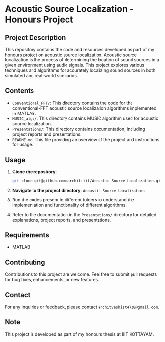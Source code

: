 # Acoustic Source Localization - Honours Project

## Project Description
This repository contains the code and resources developed as part of my honours project on acoustic source localization. Acoustic source localization is the process of determining the location of sound sources in a given environment using audio signals. This project explores various techniques and algorithms for accurately localizing sound sources in both simulated and real-world scenarios.

## Contents
- `Conventional_FFT/`: This directory contains the code for the  conventional-FFT acoustic source localization algorithms implemented in MATLAB.
- `MUSIC_algo/`: This directory contains MUSIC algorithm used for acoustic source localization.
- `Presentations/`: This directory contains documentation, including project reports and presentations.
- `README.md`: This file providing an overview of the project and instructions for usage.

## Usage
1. **Clone the repository**: 
   ```bash
   git clone git@github.com:architiiit/Acoustic-Source-Localization.git

2. **Navigate to the project directory**:
`Acoustic-Source-Localization`


3. Run the codes present in different folders to understand the implementation and functionality of different algorithms.
4. Refer to the documentation in the `Presentations/` directory for detailed explanations, project reports, and presentations.

## Requirements
- MATLAB

## Contributing
Contributions to this project are welcome. Feel free to submit pull requests for bug fixes, enhancements, or new features.


## Contact
For any inquiries or feedback, please contact `architvashist4728@gmail.com`.

## Note
This project is developed as part of my honours thesis at IIIT KOTTAYAM.



